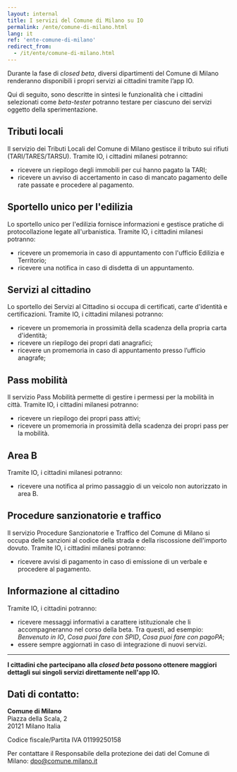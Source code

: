 ```yaml
---
layout: internal
title: I servizi del Comune di Milano su IO
permalink: /ente/comune-di-milano.html
lang: it
ref: 'ente-comune-di-milano'
redirect_from:
  - /it/ente/comune-di-milano.html
---
```


Durante la fase di *closed beta*, diversi dipartimenti del Comune di Milano renderanno disponibili i propri servizi ai cittadini tramite l’app IO. 

Qui di seguito, sono descritte in sintesi le funzionalità che i cittadini selezionati come *beta-tester* potranno testare per ciascuno dei servizi oggetto della sperimentazione. 

## Tributi locali 

Il servizio dei Tributi Locali del Comune di Milano gestisce il tributo sui rifiuti (TARI/TARES/TARSU). Tramite IO, i cittadini milanesi potranno: 

* ricevere un riepilogo degli immobili per cui hanno pagato la TARI;
* ricevere un avviso di accertamento in caso di mancato pagamento delle rate passate e procedere al pagamento.

## Sportello unico per l'edilizia

Lo sportello unico per l'edilizia fornisce informazioni e gestisce pratiche di protocollazione legate all'urbanistica. Tramite IO, i cittadini milanesi potranno: 

* ricevere un promemoria in caso di appuntamento con l'ufficio Edilizia e Territorio;
* ricevere una notifica in caso di disdetta di un appuntamento.

## Servizi al cittadino

Lo sportello dei Servizi al Cittadino si occupa di certificati, carte d'identità e certificazioni. Tramite IO, i cittadini milanesi potranno:

* ricevere un promemoria in prossimità della scadenza della propria carta d'identità;
* ricevere un riepilogo dei propri dati anagrafici;
* ricevere un promemoria in caso di appuntamento presso l’ufficio anagrafe;

## Pass mobilità

Il servizio Pass Mobilità permette di gestire i permessi per la mobilità in città. Tramite IO, i cittadini milanesi potranno:

* ricevere un riepilogo dei propri pass attivi;
* ricevere un promemoria in prossimità della scadenza dei propri pass per la mobilità.

## Area B

Tramite IO, i cittadini milanesi potranno:

* ricevere una notifica al primo passaggio di un veicolo non autorizzato in area B.

## Procedure sanzionatorie e traffico

Il servizio Procedure Sanzionatorie e Traffico del Comune di Milano si occupa delle sanzioni al codice della strada e della riscossione dell'importo dovuto. Tramite IO, i cittadini milanesi potranno:

* ricevere avvisi di pagamento in caso di emissione di un verbale e procedere al pagamento.
 
## Informazione al cittadino

Tramite IO, i cittadini potranno:

* ricevere messaggi informativi a carattere istituzionale che li accompagneranno nel corso della beta. Tra questi, ad esempio: _Benvenuto in IO_, _Cosa puoi fare con SPID_, _Cosa puoi fare con pagoPA_;
* essere sempre aggiornati in caso di integrazione di nuovi servizi.

<hr class="my-5"/>

**I cittadini che partecipano alla _closed beta_ possono ottenere maggiori dettagli sui singoli servizi direttamente nell'app IO.**

## Dati di contatto:
**Comune di Milano**   
Piazza della Scala, 2  
20121 Milano Italia

Codice fiscale/Partita IVA 01199250158

Per contattare il Responsabile della protezione dei dati del Comune di Milano: [dpo@comune.milano.it](mailto:dpo@comune.milano.it)

